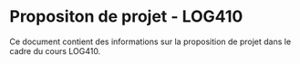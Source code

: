 # Propositon de projet - LOG410

Ce document contient des informations sur la proposition de projet dans le cadre
du cours LOG410.